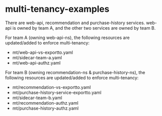 # multi-tenancy-examples

There are web-api, recommendation and purchase-history services.  web-api is owned by team A, and the other two services are owned by team B.

For team A (owning web-api-ns), the following resources are updated/added to enforce multi-tenancy:

* mt/web-api-vs-exportto.yaml
* mt/sidecar-team-a.yaml
* mt/web-api-authz.yaml

For team B (owning recommendation-ns & purchase-history-ns), the following resources are updated/added to enforce multi-tenancy:

* mt/recommendation-vs-exportto.yaml
* mt/purchase-history-service-exportto.yaml
* mt/sidecar-team-b.yaml
* mt/recommendation-authz.yaml
* mt/purchase-history-authz.yaml
